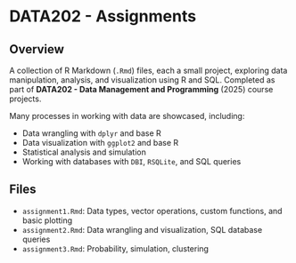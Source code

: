 # DATA202 - Assignments

## Overview 

A collection of R Markdown (`.Rmd`) files, each a small project, exploring data manipulation, analysis, and visualization using R and SQL. Completed as part of **DATA202 - Data Management and Programming** (2025) course projects.

Many processes in working with data are showcased, including:
- Data wrangling with `dplyr` and base R
- Data visualization with `ggplot2` and base R
- Statistical analysis and simulation
- Working with databases with `DBI`, `RSQLite`, and SQL queries
 
## Files
- `assignment1.Rmd`: Data types, vector operations, custom functions, and basic plotting
- `assignment2.Rmd`: Data wrangling and visualization, SQL database queries
- `assignment3.Rmd`: Probability, simulation, clustering
